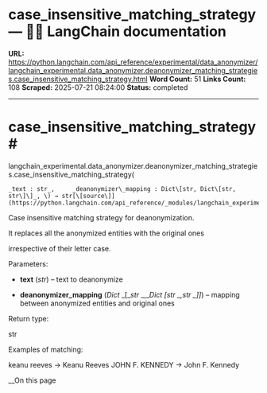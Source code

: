 # case_insensitive_matching_strategy — 🦜🔗 LangChain  documentation

**URL:** https://python.langchain.com/api_reference/experimental/data_anonymizer/langchain_experimental.data_anonymizer.deanonymizer_matching_strategies.case_insensitive_matching_strategy.html
**Word Count:** 51
**Links Count:** 108
**Scraped:** 2025-07-21 08:24:00
**Status:** completed

---

# case\_insensitive\_matching\_strategy\#

langchain\_experimental.data\_anonymizer.deanonymizer\_matching\_strategies.case\_insensitive\_matching\_strategy\(

    _text : str_,     _deanonymizer\_mapping : Dict\[str, Dict\[str, str\]\]_, \) → str[\[source\]](https://python.langchain.com/api_reference/_modules/langchain_experimental/data_anonymizer/deanonymizer_matching_strategies.html#case_insensitive_matching_strategy)\#     

Case insensitive matching strategy for deanonymization.

It replaces all the anonymized entities with the original ones     

irrespective of their letter case.

Parameters:     

  * **text** \(_str_\) – text to deanonymize

  * **deanonymizer\_mapping** \(_Dict_ _\[__str_ _,__Dict_ _\[__str_ _,__str_ _\]__\]_\) – mapping between anonymized entities and original ones

Return type:     

str

Examples of matching:     

keanu reeves -> Keanu Reeves JOHN F. KENNEDY -> John F. Kennedy

__On this page